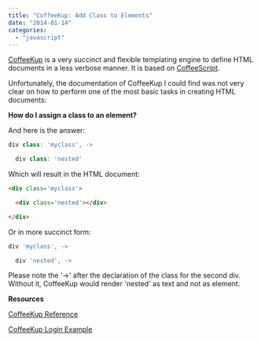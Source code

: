 ```yaml
---
title: "CoffeeKup: Add Class to Elements"
date: "2014-01-14"
categories: 
  - "javascript"
---
```


[CoffeeKup](http://coffeekup.org/) is a very succinct and flexible templating engine to define HTML documents in a less verbose manner. It is based on [CoffeeScript](http://coffeescript.org/).

Unfortunately, the documentation of CoffeeKup I could find was not very clear on how to perform one of the most basic tasks in creating HTML documents:

**How do I assign a class to an element?**

And here is the answer:

```javascript
div class: 'myclass', ->

  div class: 'nested'
```

Which will result in the HTML document:

```html
<div class='myclass'>

  <div class='nested'></div>

</div>
```

Or in more succinct form:

```javascript
div 'myclass', ->

  div 'nested', ->
```

Please note the '->' after the declaration of the class for the second div. Without it, CoffeeKup would render 'nested' as text and not as element.

**Resources**

[CoffeeKup Reference](https://github.com/mauricemach/coffeekup/blob/master/docs/reference.md)

[CoffeeKup Login Example](https://github.com/mauricemach/coffeekup/blob/master/examples/express/views/login.coffee)
